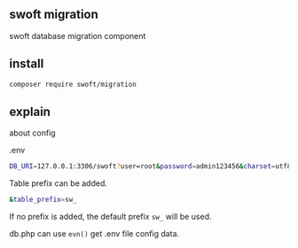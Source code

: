 ## swoft migration

swoft database migration component

## install

```sh
composer require swoft/migration
```

## explain

about config

.env 

```sh
DB_URI=127.0.0.1:3306/swoft?user=root&password=admin123456&charset=utf8mb4&table_prefix=sw_,127.0.0.1:3306/swoft?user=root&password=admin123456&charset=utf8mb4&table_prefix=sw_

```
Table prefix can be added.

```sh
&table_prefix=sw_
```

If no prefix is added, the default prefix ``` sw_ ``` will be used.

db.php can use ```evn()``` get .env file config data.
